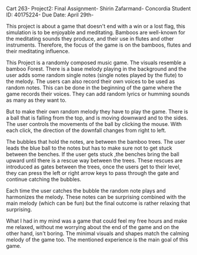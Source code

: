 Cart 263- 
Project2: Final Assignment- 
Shirin Zafarmand- 
Concordia Student ID: 40175224- 
Due Date: April 29th- 


This project is about a game that doesn't end with a win or a lost flag, this simulation is
to be enjoyable and meditating. Bamboos are well-known for the meditating sounds
they produce, and their use in flutes and other instruments. Therefore, the focus of the game is on the bamboos, flutes and their meditating influence. 

This Project is a randomly composed music game. The visuals resemble a bamboo
Forest. There is a base melody playing in the background and the user adds some random single notes (single notes played by the flute) to the melody.
The users can also record their own voices to be used as random notes. This can be done in the beginning of the game where the game records their voices. They can add random lyrics or humming sounds as many as they want to.

But to make their own random melody they have to play the game. There is a ball that is falling from the top, and is moving downward and to the sides. The user controls the movements of the ball by clicking the mouse. With each click, the direction of the downfall changes from right to left.

The bubbles that hold the notes, are between the bamboo trees. The user leads the blue ball to the notes but has to make sure not to get stuck between the benches. If the user gets stuck ,the benches bring the ball upward until there is a rescue way between the trees. These rescues are introduced as gates between the trees, once the users get to their level, they can press the left or right arrow keys to pass through the gate and continue catching the bubbles. 

Each time the user catches the bubble the random note plays and harmonizes the melody. These notes can be surprising combined with the main melody (which can be fun) but the final outcome is rather relaxing that surprising. 

What I had in my mind was a game that could feel my free hours and make me relaxed, without me worrying about the end of the game and on the other hand, isn't boring. The minimal visuals and shapes match the calming melody of the game too. The mentioned experience is the main goal of this game. 




